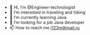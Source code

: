 - 👋 Hi, I’m @Engineer-technologist
- 👀 I’m interested in traveling and hiking
- 🌱 I’m currently learning Java
- 💞️ I’m looking for a job Java developer
- 📫 How to reach me i123m@mail.ru

<!---
Engineer-technologist/Engineer-technologist is a ✨ special ✨ repository because its `README.md` (this file) appears on your GitHub profile.
You can click the Preview link to take a look at your changes.
--->
